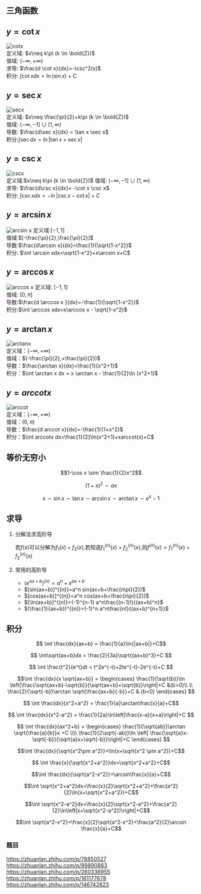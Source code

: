 
## 三角函数

## $y=\cot{x}$

![cotx](2019-12-12-20-47-40.png)  
定义域: $x\neq k\pi (k \in \bold{Z})$  
值域: $(-\infty ,+\infty)$  
求导: $\frac{d \cot x}{dx}=-\csc^2(x)$  
积分: $\int \cot x dx = \ln (\sin x)$ + C

## $y=\sec x$

![secx](2019-12-12-20-58-42.png)  
定义域: $x\neq \frac{\pi}{2}+k\pi (k \in \bold{Z})$  
值域: $(-\infty,-1] \cup [1,\infty)$  
导数: $\frac{d\sec x}{dx} = \tan x \sec x$  
积分:$\int \sec dx = \ln |\tan x + \sec x|$

## $y=\csc x$

![cscx](2019-12-12-21-04-34.png)  
定义域:$x\neq k\pi (k \in \bold{Z})$
值域: $(-\infty,-1] \cup [1,\infty)$  
求导: $\frac{d\csc x}{dx}= -\cot x \csc x$  
积分: $\int \csc xdx = -\ln|\csc x- \cot x|+C$

## $y=\arcsin x$

![arcsin x](2019-12-12-22-24-25.png)
定义域:$[-1,1]$  
值域:$[-\frac{\pi}{2},\frac{\pi}{2}]$  
导数:$\frac{d\arcsin x}{dx}=\frac{1}{\sqrt{1-x^2}}$  
积分: $\int \arcsin xdx=\sqrt{1-x^2}+x\arcsin x+C$

## $y=\arccos x$

![arccos x](2019-12-12-22-33-17.png)
定义域: $[-1,1]$  
值域: $\left[0,\pi \right]$  
导数:$\frac{d \arccos x }{dx}=-\frac{1}{\sqrt{1-x^2}}$  
积分:$\int \arccos xdx=x\arccos x - \sqrt{1-x^2}$

## $y=\arctan x$

![arctanx](2019-12-12-22-47-07.png)  
定义域：$(-\infty,+\infty)$  
值域：$(-\frac{\pi}{2},+\frac{\pi}{2})$  
导数：$\frac{\arctan x}{dx}=\frac{1}{x^2+1}$  
积分：$\int \arctan x dx = x \arctan x - \frac{1}{2}\ln (x^2+1)$

## $y=arccot x$

![arccot](2019-12-12-22-58-06.png)  
定义域：$(-\infty,+\infty)$  
值域：$(0,\pi)$  
导数：$\frac{d arccot x}{dx}=-\frac{1}{1+x^2}$  
积分：$\int arccotx dx=\frac{1}{2}\ln(x^2+1)+xarccot(x)+C$

## 等价无穷小

$$1-\cos x \sim \frac{1}{2}x^2$$

$$(1+x)^2 \sim ax$$

$$ x \sim \sin x \sim \tan x \sim \arcsin x \sim \arctan x \sim e^x -1 $$

## 求导

1. 分解法求高阶导

    若$f(x)$可以分解为$f_{1}(x)+f_{2}(x)$,若知道$f_{1}^{(n)}(x)+f_{2}^{(n)}(x)$,则$f^{(n)}(x)=f_{1}^{(n)}(x)+f_{2}^{(n)}(x)$

1. 常用的高阶导
    - $(e^{ax+b})^{(n)}=a^n+e^{ax+b}$
    - $[sin(ax+b)]^{(n)}=a^n sin(ax+b+\frac{n\pi}{2})$
    - $[cos(ax+b)]^{(n)}=a^n cos(ax+b+\frac{n\pi}{2})$
    - $[\ln(ax+b)]^{(n)}=(-1)^{n-1} a^n\frac{(n-1)!}{(ax+b)^n}$
    - $(\frac{1}{ax+b})^{(n)}=(-1)^n a^n\frac{n!}{(ax+b)^{n+1}}$

## 积分

$$ \int \frac{dx}{ax+b} = \frac{1}{a}\ln{|ax+b|}+C$$

$$ \int\sqrt{ax+b}dx = \frac{2}{3a}\sqrt{(ax+b)^3}+C $$

$$ \int \frac{t^2}{e^t}dt = t^2e^{-t}+2te^{-t}-2e^{-t}+C $$

$$\int \frac{dx}{x \sqrt{ax+b}} = \begin{cases} \frac{1}{\sqrt{b}}\ln \left|\frac{\sqrt{ax+b}-\sqrt{b}}{\sqrt{ax+b}+\sqrt{b}}\right|+C &(b>0)\\ \\ \frac{2}{\sqrt{-b}}\arctan \sqrt{\frac{ax+b}{-b}}+C & (b<0) \end{cases} $$

$$ \int \frac{dx}{x^2+a^2} = \frac{1}{a}\arctan\frac{x}{a}+C$$

$$ \int \frac{dx}{x^2-a^2} = \frac{1}{2a}\ln\left|\frac{x-a}{x+a}\right|+C $$

$$
    \int \frac{dx}{ax^2+b} =
    \begin{cases}
    \frac{1}{\sqrt{ab}}\arctan \sqrt{\frac{a}{b}}x +C
    \\\\
    \frac{1}{2\sqrt{-ab}}\ln \left| \frac{\sqrt{a}x-\sqrt{-b}}{\sqrt{a}x+\sqrt{-b}}\right|+C
\end{cases}
$$

$$\int \frac{dx}{\sqrt{x^2\pm a^2}}=\ln(x+\sqrt{x^2 \pm a^2})+C$$

$$ \int \frac{x}{\sqrt{x^2+a^2}}dx=\sqrt{x^2+a^2}+C$$

$$\int \frac{dx}{\sqrt{a^2-x^2}}=\arcsin\frac{x}{a}+C$$

$$\int \sqrt{x^2+a^2}dx=\frac{x}{2}\sqrt{x^2+a^2}+\frac{a^2}{2}\ln(x+\sqrt{x^2+a^2})+C$$

$$\int \sqrt{x^2-a^2}dx=\frac{x}{2}\sqrt{x^2-a^2}+\frac{a^2}{2}\ln\left|x+\sqrt{x^2-a^2})\right|+C$$

$$\int \sqrt{a^2-x^2}=\frac{x}{2}\sqrt{a^2-x^2}+\frac{a^2}{2}\arcsin \frac{x}{a}+C$$

### 题目

https://zhuanlan.zhihu.com/p/78850527
https://zhuanlan.zhihu.com/p/99890863
https://zhuanlan.zhihu.com/p/260336955
https://zhuanlan.zhihu.com/p/161177678
https://zhuanlan.zhihu.com/p/146742823